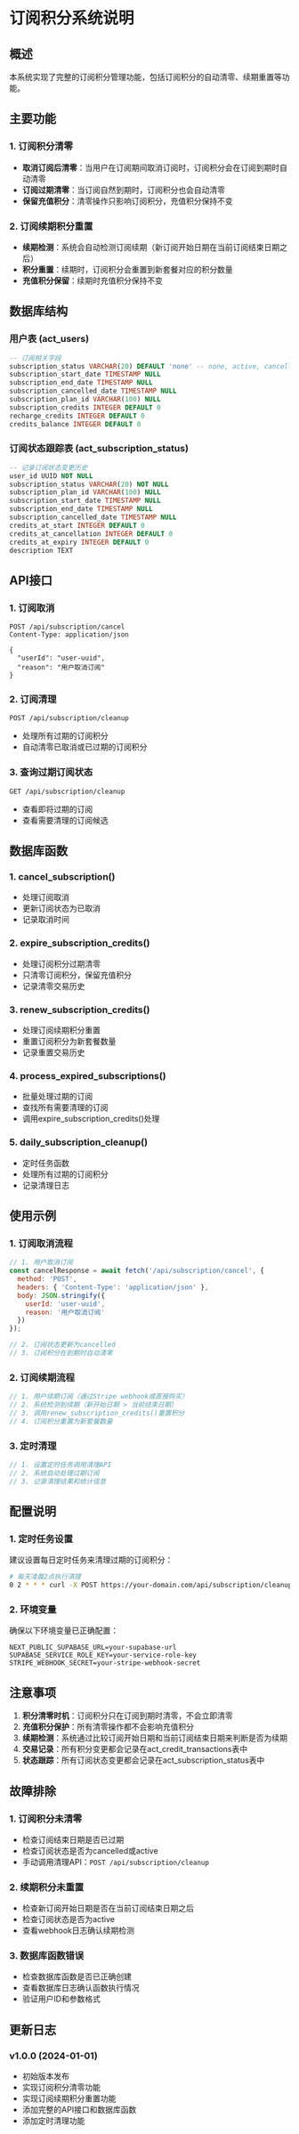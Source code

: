 # 订阅积分系统说明

## 概述

本系统实现了完整的订阅积分管理功能，包括订阅积分的自动清零、续期重置等功能。

## 主要功能

### 1. 订阅积分清零
- **取消订阅后清零**：当用户在订阅期间取消订阅时，订阅积分会在订阅到期时自动清零
- **订阅过期清零**：当订阅自然到期时，订阅积分也会自动清零
- **保留充值积分**：清零操作只影响订阅积分，充值积分保持不变

### 2. 订阅续期积分重置
- **续期检测**：系统会自动检测订阅续期（新订阅开始日期在当前订阅结束日期之后）
- **积分重置**：续期时，订阅积分会重置到新套餐对应的积分数量
- **充值积分保留**：续期时充值积分保持不变

## 数据库结构

### 用户表 (act_users)
```sql
-- 订阅相关字段
subscription_status VARCHAR(20) DEFAULT 'none' -- none, active, cancelled, expired
subscription_start_date TIMESTAMP NULL
subscription_end_date TIMESTAMP NULL
subscription_cancelled_date TIMESTAMP NULL
subscription_plan_id VARCHAR(100) NULL
subscription_credits INTEGER DEFAULT 0
recharge_credits INTEGER DEFAULT 0
credits_balance INTEGER DEFAULT 0
```

### 订阅状态跟踪表 (act_subscription_status)
```sql
-- 记录订阅状态变更历史
user_id UUID NOT NULL
subscription_status VARCHAR(20) NOT NULL
subscription_plan_id VARCHAR(100) NULL
subscription_start_date TIMESTAMP NULL
subscription_end_date TIMESTAMP NULL
subscription_cancelled_date TIMESTAMP NULL
credits_at_start INTEGER DEFAULT 0
credits_at_cancellation INTEGER DEFAULT 0
credits_at_expiry INTEGER DEFAULT 0
description TEXT
```

## API接口

### 1. 订阅取消
```http
POST /api/subscription/cancel
Content-Type: application/json

{
  "userId": "user-uuid",
  "reason": "用户取消订阅"
}
```

### 2. 订阅清理
```http
POST /api/subscription/cleanup
```
- 处理所有过期的订阅积分
- 自动清零已取消或已过期的订阅积分

### 3. 查询过期订阅状态
```http
GET /api/subscription/cleanup
```
- 查看即将过期的订阅
- 查看需要清理的订阅候选

## 数据库函数

### 1. cancel_subscription()
- 处理订阅取消
- 更新订阅状态为已取消
- 记录取消时间

### 2. expire_subscription_credits()
- 处理订阅积分过期清零
- 只清零订阅积分，保留充值积分
- 记录清零交易历史

### 3. renew_subscription_credits()
- 处理订阅续期积分重置
- 重置订阅积分为新套餐数量
- 记录重置交易历史

### 4. process_expired_subscriptions()
- 批量处理过期的订阅
- 查找所有需要清理的订阅
- 调用expire_subscription_credits()处理

### 5. daily_subscription_cleanup()
- 定时任务函数
- 处理所有过期的订阅积分
- 记录清理日志

## 使用示例

### 1. 订阅取消流程
```javascript
// 1. 用户取消订阅
const cancelResponse = await fetch('/api/subscription/cancel', {
  method: 'POST',
  headers: { 'Content-Type': 'application/json' },
  body: JSON.stringify({
    userId: 'user-uuid',
    reason: '用户取消订阅'
  })
});

// 2. 订阅状态更新为cancelled
// 3. 订阅积分在到期时自动清零
```

### 2. 订阅续期流程
```javascript
// 1. 用户续期订阅（通过Stripe webhook或直接购买）
// 2. 系统检测到续期（新开始日期 > 当前结束日期）
// 3. 调用renew_subscription_credits()重置积分
// 4. 订阅积分重置为新套餐数量
```

### 3. 定时清理
```javascript
// 1. 设置定时任务调用清理API
// 2. 系统自动处理过期订阅
// 3. 记录清理结果和统计信息
```

## 配置说明

### 1. 定时任务设置
建议设置每日定时任务来清理过期的订阅积分：

```bash
# 每天凌晨2点执行清理
0 2 * * * curl -X POST https://your-domain.com/api/subscription/cleanup
```

### 2. 环境变量
确保以下环境变量已正确配置：
```env
NEXT_PUBLIC_SUPABASE_URL=your-supabase-url
SUPABASE_SERVICE_ROLE_KEY=your-service-role-key
STRIPE_WEBHOOK_SECRET=your-stripe-webhook-secret
```

## 注意事项

1. **积分清零时机**：订阅积分只在订阅到期时清零，不会立即清零
2. **充值积分保护**：所有清零操作都不会影响充值积分
3. **续期检测**：系统通过比较订阅开始日期和当前订阅结束日期来判断是否为续期
4. **交易记录**：所有积分变更都会记录在act_credit_transactions表中
5. **状态跟踪**：所有订阅状态变更都会记录在act_subscription_status表中

## 故障排除

### 1. 订阅积分未清零
- 检查订阅结束日期是否已过期
- 检查订阅状态是否为cancelled或active
- 手动调用清理API：`POST /api/subscription/cleanup`

### 2. 续期积分未重置
- 检查新订阅开始日期是否在当前订阅结束日期之后
- 检查订阅状态是否为active
- 查看webhook日志确认续期检测

### 3. 数据库函数错误
- 检查数据库函数是否已正确创建
- 查看数据库日志确认函数执行情况
- 验证用户ID和参数格式

## 更新日志

### v1.0.0 (2024-01-01)
- 初始版本发布
- 实现订阅积分清零功能
- 实现订阅续期积分重置功能
- 添加完整的API接口和数据库函数
- 添加定时清理功能 